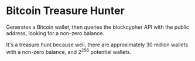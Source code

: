 # Bitcoin Treasure Hunter

Generates a Bitcoin wallet, then queries the blockcypher API with the public address, looking for a non-zero balance.

It's a treasure hunt because well, there are approximately 30 million wallets with a non-zero balance, and 2<sup>256</sup> potential wallets.
